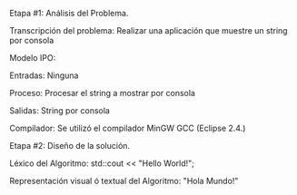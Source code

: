 Etapa #1: Análisis del Problema.

Transcripción del problema: Realizar una aplicación que muestre un string por consola

Modelo IPO:

Entradas: Ninguna

Proceso: Procesar el string a mostrar por consola

Salidas: String por consola

Compilador: Se utilizó el compilador MinGW GCC (Eclipse 2.4.)

Etapa #2: Diseño de la solución.

Léxico del Algoritmo: std::cout << "Hello World!";

Representación visual ó textual del Algoritmo: "Hola Mundo!"
